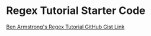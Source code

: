 # Regex Tutorial Starter Code

[Ben Armstrong's Regex Tutorial GitHub Gist Link](https://gist.github.com/BenArmstrong81/78261dc7a8771a8fb9ca6cf82e9289af)